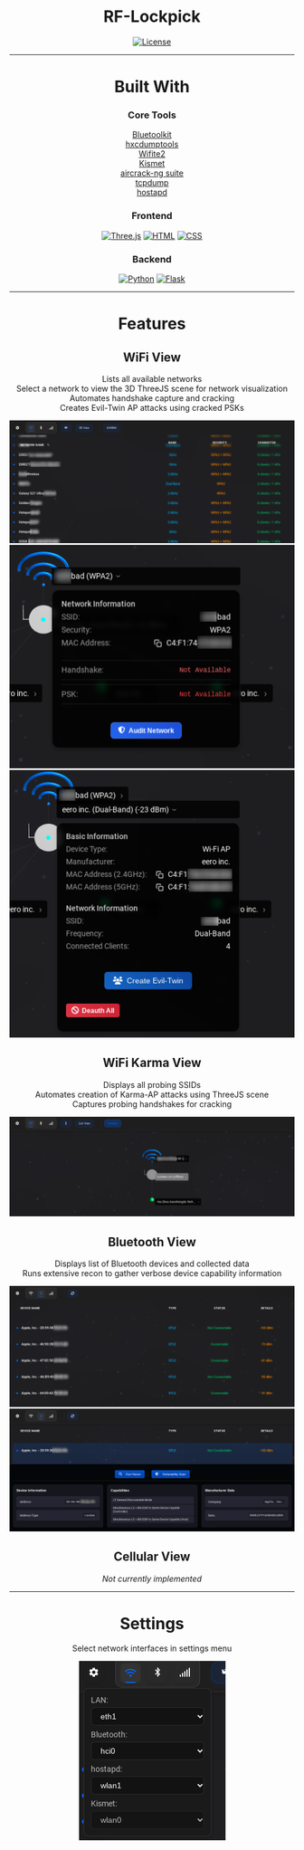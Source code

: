 <div align="center">
  <h1><strong>RF-Lockpick</strong></h1>
  <p>
    <a href="https://github.com/Sechorda/RF-lockpick/blob/main/LICENSE">
      <img alt="License" src="https://img.shields.io/github/license/Sechorda/RF-Lockpick">
    </a>
  </p>
</div>
<div align="center">

---

# Built With

### Core Tools
[Bluetoolkit](https://github.com/sgxgsx/BlueToolkit)  
[hxcdumptools](https://github.com/ZerBea/hcxdumptool)  
[Wifite2](https://github.com/derv82/wifite2)  
[Kismet](https://www.kismetwireless.net/)  
[aircrack-ng suite](https://www.aircrack-ng.org/)  
[tcpdump](https://www.tcpdump.org/)  
[hostapd](https://w1.fi/hostapd/)  

### Frontend
[![Three.js](https://img.shields.io/badge/Three.js-000?logo=threedotjs&logoColor=fff)](#)
[![HTML](https://img.shields.io/badge/HTML-%23E34F26.svg?logo=html5&logoColor=white)](#)
[![CSS](https://img.shields.io/badge/CSS-1572B6?logo=css3&logoColor=fff)](#)

### Backend
[![Python](https://img.shields.io/badge/Python-3776AB?logo=python&logoColor=fff)](#)
[![Flask](https://img.shields.io/badge/Flask-000?logo=flask&logoColor=fff)](#)

---

# Features

## WiFi View
Lists all available networks  
Select a network to view the 3D ThreeJS scene for network visualization  
Automates handshake capture and cracking  
Creates Evil-Twin AP attacks using cracked PSKs  

![WiFi List](docs/wifi_view_list.png)
![SSID Visualization](docs/ssid_label.png)
![AP Visualization](docs/AP_label.png)

## WiFi Karma View  
Displays all probing SSIDs  
Automates creation of Karma-AP attacks using ThreeJS scene  
Captures probing handshakes for cracking  

![Karma View](docs/karma_view.png)

## Bluetooth View
Displays list of Bluetooth devices and collected data  
Runs extensive recon to gather verbose device capability information  

![Bluetooth List](docs/bt_view_list.png)
![Bluetooth Details](docs/bt_view_expanded.png)

## Cellular View
*Not currently implemented*

---

# Settings
Select network interfaces in settings menu

![Settings Menu](docs/settings_menu.png)

</div>
